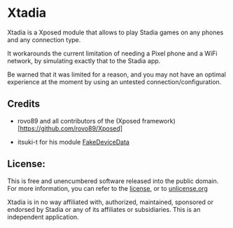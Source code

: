 Xtadia
========

Xtadia is a Xposed module that allows to play Stadia games on any phones and any connection type.

It workarounds the current limitation of needing a Pixel phone and a WiFi network, by simulating exactly that to the Stadia app.

Be warned that it was limited for a reason, and you may not have an optimal experience at the moment by using an untested connection/configuration.

Credits
------

 - rovo89 and all contributors of the (Xposed framework)[https://github.com/rovo89/Xposed]

 - itsuki-t for his module [FakeDeviceData](https://github.com/itsuki-t/FakeDeviceData)

License:
------

This is free and unencumbered software released into the public domain. For more information, you can refer to the [license](license.md), or to [unlicense.org](http://unlicense.org)

Xtadia is in no way affiliated with, authorized, maintained, sponsored or endorsed by Stadia or any of its affiliates or subsidiaries. This is an independent application.
